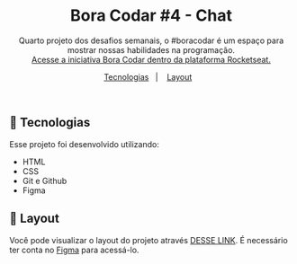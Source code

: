 <h1 align="center"> Bora Codar #4 - Chat </h1>

<p align="center">
Quarto projeto dos desafios semanais, o #boracodar é um espaço para mostrar nossas habilidades na programação.  <br/>
<a href="https://boracodar.dev">Acesse a iniciativa Bora Codar dentro da plataforma Rocketseat.</a>
</p>

<p align="center">
  <a href="#-tecnologias">Tecnologias</a>&nbsp;&nbsp;&nbsp;|&nbsp;&nbsp;&nbsp;
  <a href="#-layout">Layout</a>&nbsp;&nbsp;&nbsp;
</p>

<br>

## 🚀 Tecnologias

Esse projeto foi desenvolvido utilizando:

- HTML
- CSS
- Git e Github
- Figma

## 🔖 Layout

Você pode visualizar o layout do projeto através [DESSE LINK](<https://www.figma.com/community/file/1200070743637495660>). É necessário ter conta no [Figma](https://figma.com) para acessá-lo.